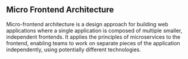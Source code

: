## Micro Frontend Architecture

Micro-frontend architecture is a design approach for building web applications where a single application is composed of multiple smaller, independent frontends. It applies the principles of microservices to the frontend, enabling teams to work on separate pieces of the application independently, using potentially different technologies.
